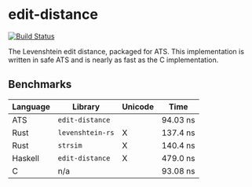 # edit-distance

[![Build Status](https://travis-ci.org/vmchale/edit-distance.svg?branch=master)](https://travis-ci.org/vmchale/edit-distance)

The Levenshtein edit distance, packaged for ATS. This implementation is written
in safe ATS and is nearly as fast as the C implementation.

## Benchmarks

| Language | Library | Unicode | Time |
| -------- | ------- | ------- | ---- |
| ATS | `edit-distance` |  | 94.03 ns |
| Rust | `levenshtein-rs` | X | 137.4 ns
| Rust | `strsim` | X | 140.4 ns
| Haskell | `edit-distance` | X | 479.0 ns |
| C | n/a |  | 93.08 ns |
